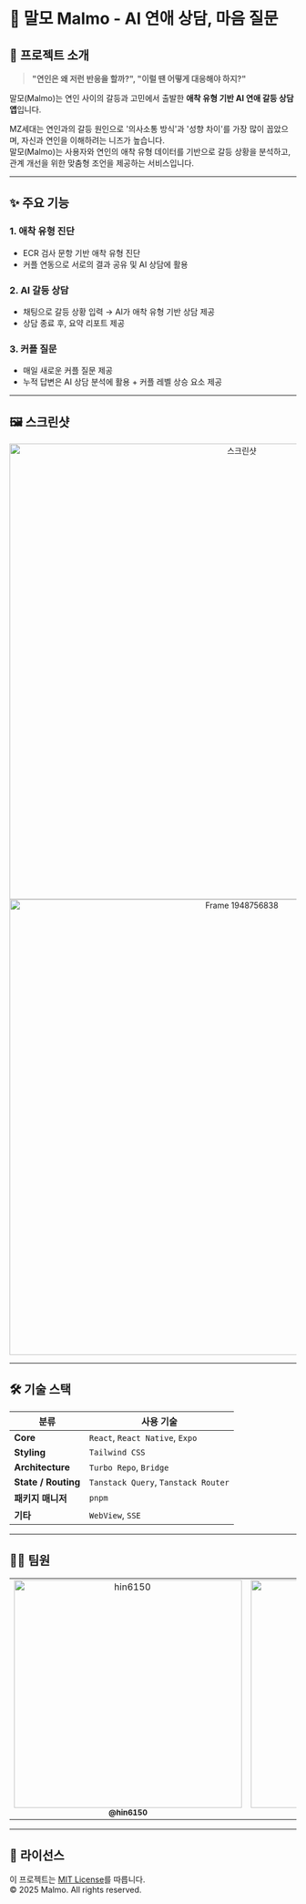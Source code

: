 # 💌 말모 Malmo - AI 연애 상담, 마음 질문

## 🧐 프로젝트 소개

> **"연인은 왜 저런 반응을 할까?", "이럴 땐 어떻게 대응해야 하지?"**

말모(Malmo)는 연인 사이의 갈등과 고민에서 출발한 **애착 유형 기반 AI 연애 갈등 상담 앱**입니다.

MZ세대는 연인과의 갈등 원인으로 '의사소통 방식'과 '성향 차이'를 가장 많이 꼽았으며, 자신과 연인을 이해하려는 니즈가 높습니다.  
말모(Malmo)는 사용자와 연인의 애착 유형 데이터를 기반으로 갈등 상황을 분석하고, 관계 개선을 위한 맞춤형 조언을 제공하는 서비스입니다.

---

## ✨ 주요 기능

### 1. 애착 유형 진단

- ECR 검사 문항 기반 애착 유형 진단
- 커플 연동으로 서로의 결과 공유 및 AI 상담에 활용

### 2. AI 갈등 상담

- 채팅으로 갈등 상황 입력 → AI가 애착 유형 기반 상담 제공
- 상담 종료 후, 요약 리포트 제공

### 3. 커플 질문

- 매일 새로운 커플 질문 제공
- 누적 답변은 AI 상담 분석에 활용 + 커플 레벨 상승 요소 제공

---

## 🖼️ 스크린샷

<div align="center">
   <img width="800" alt="스크린샷" src="https://github.com/user-attachments/assets/e0960f87-1ba4-453c-ab97-2dd3254727de" />
   <img width="800" alt="Frame 1948756838" src="https://github.com/user-attachments/assets/4d61401f-020c-4da2-8260-465331d66fa4" />
</div>

---

## 🛠️ 기술 스택

| 분류                | 사용 기술                           |
| ------------------- | ----------------------------------- |
| **Core**            | `React`, `React Native`, `Expo`     |
| **Styling**         | `Tailwind CSS`                      |
| **Architecture**    | `Turbo Repo`, `Bridge`              |
| **State / Routing** | `Tanstack Query`, `Tanstack Router` |
| **패키지 매니저**   | `pnpm`                              |
| **기타**            | `WebView`, `SSE`                    |

---

## 🧑‍💻 팀원

<table>
  <tr>
    <td align="center">
      <a href="https://github.com/hin6150">
        <img src="https://github.com/hin6150.png" width="400px;" alt="hin6150"/><br />
        <sub><b>@hin6150</b></sub>
      </a>
    </td>
    <td align="center">
      <a href="https://github.com/LeeWxx">
        <img src="https://github.com/LeeWxx.png" width="400px;" alt="LeeWxx"/><br />
        <sub><b>@LeeWxx</b></sub>
      </a>
    </td>
  </tr>
</table>

---

## 📄 라이선스

이 프로젝트는 [MIT License](./LICENSE)를 따릅니다.  
© 2025 Malmo. All rights reserved.
